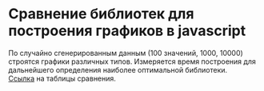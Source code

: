 # Сравнение библиотек для построения графиков в javascript
По случайно сгенерированным данным (100 значений, 1000, 10000) строятся графики различных типов. Измеряется время построения
для дальнейшего определения наиболее оптимальной библиотеки.<br>
[Ссылка](https://docs.google.com/spreadsheets/d/1AGRRAxg_FSaW0N-SwlE21lN2aLQ61Hln8vmEJI-CYXU/edit?usp=sharing) на таблицы сравнения.